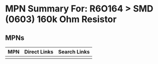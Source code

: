 



# MPN Summary For: R6O164 > SMD (0603) 160k Ohm Resistor

## MPNs
  

|MPN|Direct Links|Search Links|
| :--- | :--- | :--- |
||||
